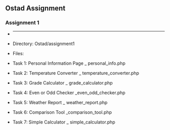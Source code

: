 ## Ostad Assignment

### Assignment 1

- ***

* Directory: Ostad/assignment1

* Files:

* Task 1: Personal Information Page
  \_ personal_info.php

* Task 2: Temperature Converter
  \_ temperature_converter.php

* Task 3: Grade Calculator
  \_ grade_calculator.php

* Task 4: Even or Odd Checker
  \_even_odd_checker.php

* Task 5: Weather Report
  \_ weather_report.php

* Task 6: Comparison Tool
  \_comparison_tool.php

* Task 7: Simple Calculator
  \_ simple_calculator.php
